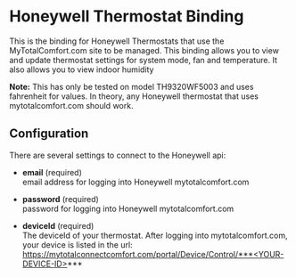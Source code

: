 # Honeywell Thermostat Binding

This is the binding for Honeywell Thermostats that use the MyTotalComfort.com site to be managed.
This binding allows you to view and update thermostat settings for system mode, fan and temperature.  It also allows you to view indoor humidity

**Note:**  This has only be tested on model TH9320WF5003 and uses fahrenheit for values.  In theory, any Honeywell thermostat that uses mytotalcomfort.com should work. 
## Configuration

There are several settings to connect to the Honeywell api:
- **email** (required)  
email address for logging into Honeywell mytotalcomfort.com

- **password**  (required)  
password for logging into Honeywell mytotalcomfort.com

- **deviceId**  (required)  
The deviceId of your thermostat.  After logging into mytotalcomfort.com, your device is listed in the url:  https://mytotalconnectcomfort.com/portal/Device/Control/***<YOUR-DEVICE-ID>***
